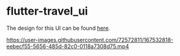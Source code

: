 # flutter-travel_ui

The design for this UI can be found [here](https://dribbble.com/shots/6510521-Travel-App-for-booking-unique-experience).


https://user-images.githubusercontent.com/72572811/167532818-eebecf55-5656-485d-82c0-0118a7308d75.mp4


